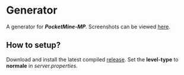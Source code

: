 # Generator
A generator for ***PocketMine-MP***. Screenshots can be viewed [here](https://github.com/Lind0f/Generator/tree/master/screenshots).

## How to setup?
Download and install the latest compiled [release](https://github.com/Lind0f/Generator/releases). Set the **level-type** to **normale** in *server.properties*.